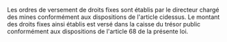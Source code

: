 Les ordres de versement de droits fixes sont établis
par le directeur chargé des mines conformément aux dispositions de
l'article cidessus. Le montant des droits fixes ainsi établis est versé
dans la caisse du trésor public conformément aux dispositions de
l'article 68 de la présente loi.